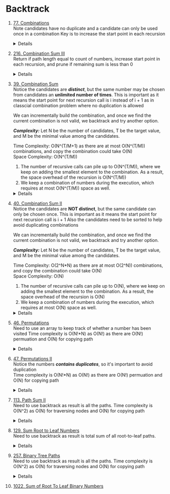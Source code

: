 
# Backtrack
1. [77. Combinations](https://leetcode.com/problems/combinations)  
   Note candidates have no duplicate and a candidate can only be used once in a combination
   Key is to increase the start point in each recursion
     <details>
    
    ```python
            for i in range(start, n + 1):
                path.append(i)
                backtrack(i + 1, path, result)
                path.pop()
    ```
   </details>
1. [216. Combination Sum III](https://leetcode.com/problems/combination-sum-iii)  
   Return if path length equal to count of numbers, increase start point in each recursion, and prune if remaining sum is less than 0
   <details>

   ```python
            if targetSum < 0:
                return

            if len(path) == k:
                if targetSum == 0:
                    result.append(path[:])
                return

            for i in range(start, 10):
                path.append(i)
                backtrack(i + 1, targetSum - i, path, result )
                path.pop()
   ```
   </details>
1. [39. Combination Sum](https://leetcode.com/problems/combination-sum)  
   Notice the candidates are ***distinct***, but the same number may be chosen from candidates an **unlimited number of times**. This is important as it means the start point for next recursion call is i instead of i + 1 as in classcial combination problem where no duplication is allowed  
  
   We can incrementally build the combination, and once we find the current combination is not valid, we backtrack and try another option.
      
   ***Complexity:***
   Let N be the number of candidates, T be the target value, and M be the minimal value among the candidates.
   
   Time Complexity: O(N^(T/M+1) as there are at most O(N^(T/M)) combinations, and copy the combination could take O(N)  
   Space Complexity: O(N^(T/M))  
   1. The number of recursive calls can pile up to O(N^(T/M)), where we keep on adding the smallest element to the combination.
   As a result, the space overhead of the recursion is O(N^(T/M))
   1. We keep a combination of numbers during the execution, which requires at most O(N^(T/M)) space as well.   
     <details>
    
    ```python
    def combinationSum(self, candidates: List[int], target: int) -> List[List[int]]:
        result = []
        def backtrack(startIndex, remain, path):
            nonlocal candidates, result
            if remain == 0:
                result.append(path[:])
                return
            
            if remain < 0:
                return

            for i in range(startIndex, len(candidates)):
                path.append(candidates[i])
                backtrack(i, remain - candidates[i], path)
                path.pop()

        backtrack(0, target, [])
        return result
            
    ```
   </details>   
1. [40. Combination Sum II](https://leetcode.com/problems/combination-sum-ii)  
   Notice the candidates are **NOT distinct**, but the same candidate can only be chosen once. This is important as it means the start point for next recursion call is i + 1
   Also the candidates need to be sorted to help avoid duplicating combinations
  
   We can incrementally build the combination, and once we find the current combination is not valid, we backtrack and try another option.
      
   ***Complexity:***
   Let N be the number of candidates, T be the target value, and M be the minimal value among the candidates.
   
   Time Complexity: O(2^N*N) as there are at most O(2^N)) combinations, and copy the combination could take O(N)  
   Space Complexity: O(N)  
   1. The number of recursive calls can pile up to O(N), where we keep on adding the smallest element to the combination.
   As a result, the space overhead of the recursion is O(N) 
   1. We keep a combination of numbers during the execution, which requires at most O(N)  space as well.   
     <details>
    
    ```python
    def combinationSum2(self, candidates: List[int], target: int) -> List[List[int]]:
        candidates.sort()

        result = []
        def backtrack(startIndex, remain, path):
            nonlocal candidates, result
            if remain == 0:
                result.append(path[:])
                return

            if remain < 0:
                return

            for i in range(startIndex, len(candidates)):
                if i > startIndex and candidates[i] == candidates[i - 1]:
                    continue
                path.append(candidates[i])
                backtrack(i + 1, remain - candidates[i], path)
                path.pop()
        backtrack(0, target, [])
        return result
            
    ```
   </details> 

1. [46. Permutations](https://leetcode.com/problems/permutations)  
  Need to use an array to keep track of whether a number has been visited
  Time complexity is O(N!*N) as O(N!) as there are O(N!) permuation and O(N) for copying path
    <details>

      ```python
       def permute(self, nums: List[int]) -> List[List[int]]:
           used = [False] * len(nums)
           result = []
           def backtrack(path):
               nonlocal nums, used, result
               if len(path) == len(nums):
                   result.append(path[:])
                   return
   
               for i in range(len(nums)):
                   if used[i]:
                       continue
                   
                   used[i] = True
                   path.append(nums[i])
                   backtrack(path)
                   path.pop()
                   used[i] = False
           backtrack([])
           return result
      ``` 
    </details>   
1. [47. Permutations II](https://leetcode.com/problems/permutations-ii/)  
  Notice the numbers ***contains duplicates***, so it's important to avoid duplication  
  Time complexity is O(N!*N) as O(N!) as there are O(N!) permuation and O(N) for copying path
    <details>

      ```python
       def permuteUnique(self, nums: List[int]) -> List[List[int]]:
           nums.sort()
           used = [False] *(len(nums))
           result = []
   
           def backtrack(path):
               nonlocal nums, used, result
   
               if len(path) == len(nums):
                   result.append(path[:])
                   return
   
               for i in range(len(nums)):
                   if i > 0 and nums[i] == nums[i - 1] and not used[i - 1]:
                       continue
   
                   if used[i]:
                       continue
   
                   used[i] = True
                   path.append(nums[i])
                   backtrack(path)
                   used[i] = False
                   path.pop()
           backtrack([])
           return result
      ``` 
    </details> 
1. [113. Path Sum II](https://leetcode.com/problems/path-sum-ii)  
  Need to use backtrack as result is all the paths.
  Time complexity is O(N^2) as O(N) for traversing nodes and O(N) for copying path
    <details>

        def dfs(node, targetSum, path, result):
            if not node:
                return
            
            path.append(node.val)
            if node.left is None and node.right is None and node.val == targetSum:
                result.append(path[:])
            
            nextTargetSum = targetSum - node.val
            dfs(node.left, nextTargetSum, path, result)
            dfs(node.right, nextTargetSum, path, result)

            path.pop()

        result = []
        dfs(root, targetSum, [], result)
        return result   
    </details>
  
1. [129. Sum Root to Leaf Numbers](https://leetcode.com/problems/sum-root-to-leaf-numbers)  
   Need to use backtrack as result is total sum of all root-to-leaf paths.
   <details>

    ```python
        total = 0
        def dfs(node, pathSum):
            if node is None:
                return
                
            nonlocal total
            nextPathSum = pathSum * 10 + node.val
            if node.left is None and node.right is None:
                total += nextPathSum
            
            dfs(node.left, nextPathSum)
            dfs(node.right, nextPathSum)

        dfs(root, 0)
        return total
    ```
   </details>
1. [257. Binary Tree Paths](https://leetcode.com/problems/binary-tree-paths)  
  Need to use backtrack as result is all the paths.
  Time complexity is O(N^2) as O(N) for traversing nodes and O(N) for copying path
    <details>

    ```python
          def backtrack(node, path, result):
              if node is None:
                  return
  
              path.append(str(node.val))
              if node.left is None and node.right is None:
                  result.append("->".join(path))
              
              backtrack(node.left, path, result)
              backtrack(node.right, path, result)
  
              path.pop()
  
          result = []
          backtrack(root, [], result)
          return result
    ```
    </details>

1. [1022. Sum of Root To Leaf Binary Numbers](https://leetcode.com/problems/sum-of-root-to-leaf-binary-numbers)  

